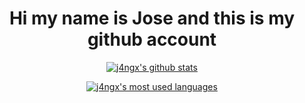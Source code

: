<h1 align="center"> Hi my name is Jose and this is my github account </h1>

<p align="center">
  <a href="https://github.com/j4ngx"><img src="https://github-readme-stats.vercel.app/api?username=j4ngx&show_icons=true&theme=gruvbox&include_all_commits=true&bg_color=0000" alt="j4ngx's github stats"></a>
</p>

<p align="center">
  <a href="https://github.com/j4ngx"><img src="https://github-readme-stats.vercel.app/api/top-langs/?username=j4ngx&hide=javascript,scss,dockerfile,css,html&exclude_repo=config_files&&theme=gruvbox&bg_color=0000" alt="j4ngx's most used languages"></a>
</p>
